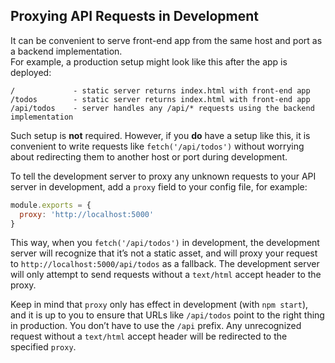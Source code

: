 ## Proxying API Requests in Development

It can be convenient to serve front-end app from the same host and port as a backend implementation.<br>
For example, a production setup might look like this after the app is deployed:

```
/             - static server returns index.html with front-end app
/todos        - static server returns index.html with front-end app
/api/todos    - server handles any /api/* requests using the backend implementation
```

Such setup is **not** required. However, if you **do** have a setup like this, it is convenient to write requests like `fetch('/api/todos')` without worrying about redirecting them to another host or port during development.

To tell the development server to proxy any unknown requests to your API server in development, add a `proxy` field to your config file, for example:

```js
module.exports = {
  proxy: 'http://localhost:5000'
}
```

This way, when you `fetch('/api/todos')` in development, the development server will recognize that it’s not a static asset, and will proxy your request to `http://localhost:5000/api/todos` as a fallback. The development server will only attempt to send requests without a `text/html` accept header to the proxy.

Keep in mind that `proxy` only has effect in development (with `npm start`), and it is up to you to ensure that URLs like `/api/todos` point to the right thing in production. You don’t have to use the `/api` prefix. Any unrecognized request without a `text/html` accept header will be redirected to the specified `proxy`.
